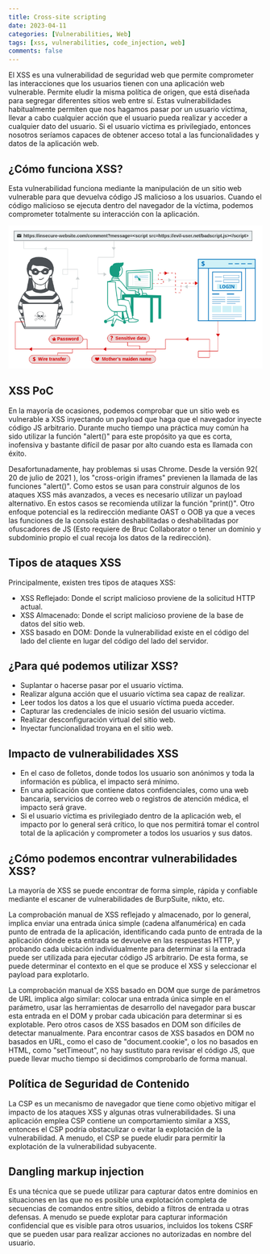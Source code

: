 ```yaml
---
title: Cross-site scripting
date: 2023-04-11
categories: [Vulnerabilities, Web]
tags: [xss, vulnerabilities, code_injection, web]
comments: false
---
```


El XSS es una vulnerabilidad de seguridad web que permite comprometer las interacciones que los usuarios tienen con una aplicación web vulnerable. Permite eludir la misma política de origen, que está diseñada para segregar diferentes sitios web entre sí. Estas vulnerabilidades habitualmente permiten que nos hagamos pasar por un usuario víctima, llevar a cabo cualquier acción que el usuario pueda realizar y acceder a cualquier dato del usuario. Si el usuario víctima es privilegiado, entonces nosotros seríamos capaces de obtener acceso total a las funcionalidades y datos de la aplicación web.

## ¿Cómo funciona XSS?
Esta vulnerabilidad funciona mediante la manipulación de un sitio web vulnerable para que devuelva código JS malicioso a los usuarios. Cuando el código malicioso se ejecuta dentro del navegador de la víctima, podemos comprometer totalmente su interacción con la aplicación.

![image](/assets/img/samples/xss.png)

## XSS PoC
En la mayoría de ocasiones, podemos comprobar que un sitio web es vulnerable a XSS inyectando un payload que haga que el navegador inyecte código JS arbitrario. Durante mucho tiempo una práctica muy común ha sido utilizar la función "alert()" para este propósito ya que es corta, inofensiva y bastante difícil de pasar por alto cuando esta es llamada con éxito.

Desafortunadamente, hay problemas si usas Chrome. Desde la versión 92( 20 de julio de 2021 ), los "cross-origin iframes" previenen la llamada de las funciones "alert()". Como estos se usan para construir algunos de los ataques XSS más avanzados, a veces es necesario utilizar un payload alternativo. En estos casos se recomienda utilizar la función "print()". Otro enfoque potencial es la redirección mediante OAST o OOB ya que a veces las funciones de la consola están deshabilitadas o deshabilitadas por ofuscadores de JS (Esto requiere de Bruc Collaborator o tener un dominio y subdominio propio el cual recoja los datos de la redirección).

## Tipos de ataques XSS
Principalmente, existen tres tipos de ataques XSS:
- XSS Reflejado: Donde el script malicioso proviene de la solicitud HTTP actual.
- XSS Almacenado: Donde el script malicioso proviene de la base de datos del sitio web.
- XSS basado en DOM: Donde la vulnerabilidad existe en el código del lado del cliente en lugar del código del lado del servidor.

## ¿Para qué podemos utilizar XSS?
- Suplantar o hacerse pasar por el usuario víctima.
- Realizar alguna acción que el usuario víctima sea capaz de realizar.
- Leer todos los datos a los que el usuario víctima pueda acceder.
- Capturar las credenciales de inicio sesión del usuario víctima.
- Realizar desconfiguración virtual del sitio web.
- Inyectar funcionalidad troyana en el sitio web.

## Impacto de vulnerabilidades XSS
- En el caso de folletos, donde todos los usuario son anónimos y toda la información es pública, el impacto será mínimo.
- En una aplicación que contiene datos confidenciales, como una web bancaria, servicios de correo web o registros de atención médica, el impacto será grave.
- Si el usuario víctima es privilegiado dentro de la aplicación web, el impacto por lo general será crítico, lo que nos permitirá tomar el control total de la aplicación y comprometer a todos los usuarios y sus datos.

## ¿Cómo podemos encontrar vulnerabilidades XSS?
La mayoría de XSS se puede encontrar de forma simple, rápida y confiable mediante el escaner de vulnerabilidades de BurpSuite, nikto, etc.

La comprobación manual de XSS reflejado y almacenado, por lo general, implica enviar una entrada única simple (cadena alfanumérica) en cada punto de entrada de la aplicación, identificando cada punto de entrada de la aplicación dónde esta entrada se devuelve en las respuestas HTTP, y probando cada ubicación individualmente para determinar si la entrada puede ser utilizada para ejecutar código JS arbitrario. De esta forma, se puede determinar el contexto en el que se produce el XSS y seleccionar el payload para explotarlo.

La comprobación manual de XSS basado en DOM que surge de parámetros de URL implica algo similar: colocar una entrada única simple en el parámetro, usar las herramientas de desarrollo del navegador para buscar esta entrada en el DOM y probar cada ubicación para determinar si es explotable. Pero otros casos de XSS basados en DOM son difíciles de detectar manualmente. Para encontrar casos de XSS basados en DOM no basados en URL, como el caso de "document.cookie", o los no basados en HTML, como "setTimeout", no hay sustituto para revisar el código JS, que puede llevar mucho tiempo si decidimos comprobarlo de forma manual. 

## Política de Seguridad de Contenido
La CSP es un mecanismo de navegador que tiene como objetivo mitigar el impacto de los ataques XSS y algunas otras vulnerabilidades. Si una aplicación emplea CSP contiene un comportamiento similar a XSS, entonces el CSP podría obstaculizar o evitar la explotación de la vulnerabilidad. A menudo, el CSP se puede eludir para permitir la explotación de la vulnerabilidad subyacente. 

## Dangling markup injection
Es una técnica que se puede utilizar para capturar datos entre dominios en situaciones en las que no es posible una explotación completa de secuencias de comandos entre sitios, debido a filtros de entrada u otras defensas. A menudo se puede explotar para capturar información confidencial que es visible para otros usuarios, incluidos los tokens CSRF que se pueden usar para realizar acciones no autorizadas en nombre del usuario.

